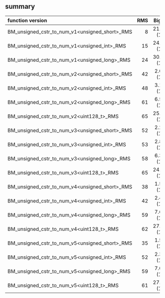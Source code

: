 
## summary

|function version       | RMS                  | Big O                      |
|:----------------------|---------------------:|:--------------------------:|
| BM_unsigned_cstr_to_num_v1<unsigned_short>_RMS | 8 | 21.62 (1) |
| BM_unsigned_cstr_to_num_v1<unsigned_int>_RMS | 15 | 24.85 (1) |
| BM_unsigned_cstr_to_num_v1<unsigned_long>_RMS | 24 | 30.16 (1) |
| BM_unsigned_cstr_to_num_v2<unsigned_short>_RMS | 42 | 2.01 (1) |
| BM_unsigned_cstr_to_num_v2<unsigned_int>_RMS | 48 | 3.11 (1) |
| BM_unsigned_cstr_to_num_v2<unsigned_long>_RMS | 61 | 6.57 (1) |
| BM_unsigned_cstr_to_num_v2<uint128_t>_RMS | 65 | 25.58 (1) |
| BM_unsigned_cstr_to_num_v3<unsigned_short>_RMS | 52 | 2.23 (1) |
| BM_unsigned_cstr_to_num_v3<unsigned_int>_RMS | 53 | 2.86 (1) |
| BM_unsigned_cstr_to_num_v3<unsigned_long>_RMS | 58 | 6.34 (1) |
| BM_unsigned_cstr_to_num_v3<uint128_t>_RMS | 65 | 24.58 (1) |
| BM_unsigned_cstr_to_num_v4<unsigned_short>_RMS | 38 | 1.52 (1) |
| BM_unsigned_cstr_to_num_v4<unsigned_int>_RMS | 42 | 2.44 (1) |
| BM_unsigned_cstr_to_num_v4<unsigned_long>_RMS | 59 | 7.62 (1) |
| BM_unsigned_cstr_to_num_v4<uint128_t>_RMS | 62 | 27.06 (1) |
| BM_unsigned_cstr_to_num_v5<unsigned_short>_RMS | 35 | 1.56 (1) |
| BM_unsigned_cstr_to_num_v5<unsigned_int>_RMS | 52 | 2.36 (1) |
| BM_unsigned_cstr_to_num_v5<unsigned_long>_RMS | 59 | 7.01 (1) |
| BM_unsigned_cstr_to_num_v5<uint128_t>_RMS | 61 | 27.28 (1) |
